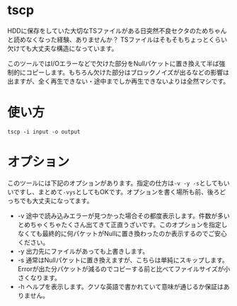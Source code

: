 # tscp
HDDに保存をしていた大切なTSファイルがある日突然不良セクタのためちゃんと読めなくなった経験、ありませんか？
TSファイルはそもそもちょっとくらい欠けても大丈夫な構造になっています。

このツールではI/Oエラーなどで欠けた部分をNullパケットに置き換えて半ば強制的にコピーします。もちろん欠けた部分はブロックノイズが出るなどの影響は出ますが、全く再生できない・途中までしか再生できないよりは全然マシです。

# 使い方
`tscp -i input -o output`

# オプション
このツールには下記のオプションがあります。指定の仕方は`-v -y -s`としてもいいですし、まとめて`-vys`としてもOKです。オプションを書く場所も前、後ろどっちでも大丈夫になってます。
- -v 途中で読み込みエラーが見つかった場合その都度表示します。件数が多いとめちゃくちゃたくさん出てきて正直うざいです。このオプションを指定しなくても最終的に何パケットがNullに置き換わったのか表示するのでご安心ください。
- -y 出力先にファイルがあっても上書きします。
- -s 通常はNullパケットに置き換えますが、こちらは単純にスキップします。Errorが出た分パケットが減るのでコピーする前と比べてファイルサイズが小さくなります。
- -h ヘルプを表示します。クソな英語で書かれていて意味が通じるか保証はありません。
